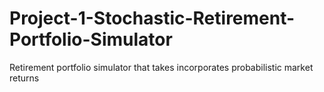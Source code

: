 # Project-1-Stochastic-Retirement-Portfolio-Simulator
Retirement portfolio simulator that takes incorporates probabilistic market returns
